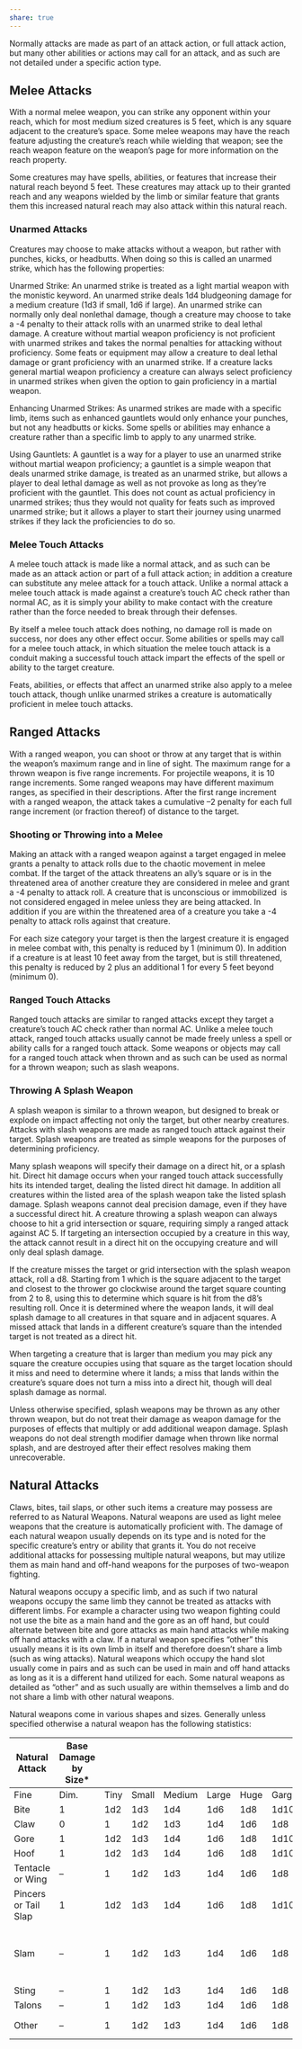 ```yaml
---
share: true
---
```

Normally attacks are made as part of an attack action, or full attack action, but many other abilities or actions may call for an attack, and as such are not detailed under a specific action type.
## Melee Attacks

With a normal melee weapon, you can strike any opponent within your reach, which for most medium sized creatures is 5 feet, which is any square adjacent to the creature’s space. Some melee weapons may have the reach feature adjusting the creature’s reach while wielding that weapon; see the reach weapon feature on the weapon’s page for more information on the reach property.

Some creatures may have spells, abilities, or features that increase their natural reach beyond 5 feet. These creatures may attack up to their granted reach and any weapons wielded by the limb or similar feature that grants them this increased natural reach may also attack within this natural reach.

### Unarmed Attacks

Creatures may choose to make attacks without a weapon, but rather with punches, kicks, or headbutts. When doing so this is called an unarmed strike, which has the following properties:

Unarmed Strike: An unarmed strike is treated as a light martial weapon with the monistic keyword. An unarmed strike deals 1d4 bludgeoning damage for a medium creature (1d3 if small, 1d6 if large). An unarmed strike can normally only deal nonlethal damage, though a creature may choose to take a -4 penalty to their attack rolls with an unarmed strike to deal lethal damage. A creature without martial weapon proficiency is not proficient with unarmed strikes and takes the normal penalties for attacking without proficiency. Some feats or equipment may allow a creature to deal lethal damage or grant proficiency with an unarmed strike. If a creature lacks general martial weapon proficiency a creature can always select proficiency in unarmed strikes when given the option to gain proficiency in a martial weapon.

Enhancing Unarmed Strikes: As unarmed strikes are made with a specific limb, items such as enhanced gauntlets would only enhance your punches, but not any headbutts or kicks. Some spells or abilities may enhance a creature rather than a specific limb to apply to any unarmed strike.

Using Gauntlets: A gauntlet is a way for a player to use an unarmed strike without martial weapon proficiency; a gauntlet is a simple weapon that deals unarmed strike damage, is treated as an unarmed strike, but allows a player to deal lethal damage as well as not provoke as long as they’re proficient with the gauntlet. This does not count as actual proficiency in unarmed strikes; thus they would not quality for feats such as improved unarmed strike; but it allows a player to start their journey using unarmed strikes if they lack the proficiencies to do so.

### Melee Touch Attacks

A melee touch attack is made like a normal attack, and as such can be made as an attack action or part of a full attack action; in addition a creature can substitute any melee attack for a touch attack. Unlike a normal attack a melee touch attack is made against a creature’s touch AC check rather than normal AC, as it is simply your ability to make contact with the creature rather than the force needed to break through their defenses.

By itself a melee touch attack does nothing, no damage roll is made on success, nor does any other effect occur. Some abilities or spells may call for a melee touch attack, in which situation the melee touch attack is a conduit making a successful touch attack impart the effects of the spell or ability to the target creature.

Feats, abilities, or effects that affect an unarmed strike also apply to a melee touch attack, though unlike unarmed strikes a creature is automatically proficient in melee touch attacks.

## Ranged Attacks

With a ranged weapon, you can shoot or throw at any target that is within the weapon’s maximum range and in line of sight. The maximum range for a thrown weapon is five range increments. For projectile weapons, it is 10 range increments. Some ranged weapons may have different maximum ranges, as specified in their descriptions. After the first range increment with a ranged weapon, the attack takes a cumulative –2 penalty for each full range increment (or fraction thereof) of distance to the target.

### Shooting or Throwing into a Melee

Making an attack with a ranged weapon against a target engaged in melee grants a penalty to attack rolls due to the chaotic movement in melee combat. If the target of the attack threatens an ally’s square or is in the threatened area of another creature they are considered in melee and grant a -4 penalty to attack roll. A creature that is unconscious or immobilized  is not considered engaged in melee unless they are being attacked. In addition if you are within the threatened area of a creature you take a -4 penalty to attack rolls against that creature.

For each size category your target is then the largest creature it is engaged in melee combat with, this penalty is reduced by 1 (minimum 0). In addition if a creature is at least 10 feet away from the target, but is still threatened, this penalty is reduced by 2 plus an additional 1 for every 5 feet beyond (minimum 0).

### Ranged Touch Attacks

Ranged touch attacks are similar to ranged attacks except they target a creature’s touch AC check rather than normal AC. Unlike a melee touch attack, ranged touch attacks usually cannot be made freely unless a spell or ability calls for a ranged touch attack. Some weapons or objects may call for a ranged touch attack when thrown and as such can be used as normal for a thrown weapon; such as slash weapons.

### Throwing A Splash Weapon

A splash weapon is similar to a thrown weapon, but designed to break or explode on impact affecting not only the target, but other nearby creatures. Attacks with slash weapons are made as ranged touch attack against their target. Splash weapons are treated as simple weapons for the purposes of determining proficiency.

Many splash weapons will specify their damage on a direct hit, or a splash hit. Direct hit damage occurs when your ranged touch attack successfully hits its intended target, dealing the listed direct hit damage. In addition all creatures within the listed area of the splash weapon take the listed splash damage. Splash weapons cannot deal precision damage, even if they have a successful direct hit. A creature throwing a splash weapon can always choose to hit a grid intersection or square, requiring simply a ranged attack against AC 5. If targeting an intersection occupied by a creature in this way, the attack cannot result in a direct hit on the occupying creature and will only deal splash damage.

If the creature misses the target or grid intersection with the splash weapon attack, roll a d8. Starting from 1 which is the square adjacent to the target and closest to the thrower go clockwise around the target square counting from 2 to 8, using this to determine which square is hit from the d8’s resulting roll. Once it is determined where the weapon lands, it will deal splash damage to all creatures in that square and in adjacent squares. A missed attack that lands in a different creature’s square than the intended target is not treated as a direct hit.

When targeting a creature that is larger than medium you may pick any square the creature occupies using that square as the target location should it miss and need to determine where it lands; a miss that lands within the creature’s square does not turn a miss into a direct hit, though will deal splash damage as normal.

Unless otherwise specified, splash weapons may be thrown as any other thrown weapon, but do not treat their damage as weapon damage for the purposes of effects that multiply or add additional weapon damage. Splash weapons do not deal strength modifier damage when thrown like normal splash, and are destroyed after their effect resolves making them unrecoverable.

## Natural Attacks

Claws, bites, tail slaps, or other such items a creature may possess are referred to as Natural Weapons. Natural weapons are used as light melee weapons that the creature is automatically proficient with. The damage of each natural weapon usually depends on its type and is noted for the specific creature’s entry or ability that grants it. You do not receive additional attacks for possessing multiple natural weapons, but may utilize them as main hand and off-hand weapons for the purposes of two-weapon fighting.

Natural weapons occupy a specific limb, and as such if two natural weapons occupy the same limb they cannot be treated as attacks with different limbs. For example a character using two weapon fighting could not use the bite as a main hand and the gore as an off hand, but could alternate between bite and gore attacks as main hand attacks while making off hand attacks with a claw. If a natural weapon specifies “other” this usually means it is its own limb in itself and therefore doesn’t share a limb (such as wing attacks). Natural weapons which occupy the hand slot usually come in pairs and as such can be used in main and off hand attacks as long as it is a different hand utilized for each. Some natural weapons as detailed as “other” and as such usually are within themselves a limb and do not share a limb with other natural weapons.

Natural weapons come in various shapes and sizes. Generally unless specified otherwise a natural weapon has the following statistics:


|Natural Attack|Base Damage by Size*|   |   |   |   |   |   |   |   |Damage Type|Limb Used|
|---|---|---|---|---|---|---|---|---|---|---|---|
|Fine|Dim.|Tiny|Small|Medium|Large|Huge|Garg.|Col.|
|Bite|1|1d2|1d3|1d4|1d6|1d8|1d10|2d6|3d6|B, or P|Head|
|Claw|0|1|1d2|1d3|1d4|1d6|1d8|1d10|2d6|P or S|Hand|
|Gore|1|1d2|1d3|1d4|1d6|1d8|1d10|2d6|3d6|P|Head|
|Hoof|1|1d2|1d3|1d4|1d6|1d8|1d10|2d6|3d6|B|Foot|
|Tentacle or Wing|–|1|1d2|1d3|1d4|1d6|1d8|1d10|2d6|B|Other|
|Pincers or Tail Slap|1|1d2|1d3|1d4|1d6|1d8|1d10|2d6|3d6|B|Other|
|Slam|–|1|1d2|1d3|1d4|1d6|1d8|1d10|2d6|B|Hand (body if creature lacks hands)|
|Sting|–|1|1d2|1d3|1d4|1d6|1d8|1d10|2d6|P|Other|
|Talons|–|1|1d2|1d3|1d4|1d6|1d8|1d10|2d6|S|Foot|
|Other|–|1|1d2|1d3|1d4|1d6|1d8|1d10|2d6|B, P, or S|Other|